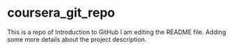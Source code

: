 # coursera_git_repo
This is a repo of Introduction to GitHub
I am editing the README file. Adding some more details about the project description.
